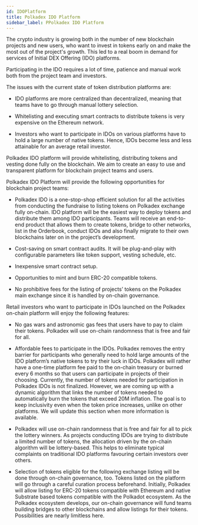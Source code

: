 ```yaml
---
id: IDOPlatform
title: Polkadex IDO Platform
sidebar_label: PPolkadex IDO Platform
---
```


The crypto industry is growing both in the number of new blockchain projects and new users, who want to invest in tokens early on and make the most out of the project's growth. This led to a real boom in demand for services of Initial DEX Offering (IDO) platforms.

Participating in the IDO requires a lot of time, patience and manual work both from the project team and investors.

The issues with the current state of token distribution platforms are:

* IDO platforms are more centralized than decentralized, meaning that teams have to go through manual lottery selection.

* Whitelisting and executing smart contracts to distribute tokens is very expensive on the Ethereum network.

* Investors who want to participate in IDOs on various platforms have to hold a large number of native tokens. Hence, IDOs become less and less attainable for an average retail investor.

Polkadex IDO platform will provide whitelisting, distributing tokens and vesting done fully on the blockchain. We aim to create an easy to use and transparent platform for blockchain project teams and users.

Polkadex IDO Platform will provide the following opportunities for blockchain project teams:

* Polkadex IDO is a one-stop-shop efficient solution for all the activities from conducting the fundraise to listing tokens on Polkadex exchange fully on-chain. IDO platform will be the easiest way to deploy tokens and distribute them among IDO participants. Teams will receive an end-to-end product that allows them to create tokens, bridge to other networks, list in the Orderbook, conduct IDOs and also finally migrate to their own blockchains later on in the project’s development.

* Cost-saving on smart contract audits. It will be plug-and-play with configurable parameters like token support, vesting schedule, etc.

* Inexpensive smart contract setup.

* Opportunities to mint and burn ERC-20 compatible tokens.

* No prohibitive fees for the listing of projects’ tokens on the Polkadex main exchange since it is handled by on-chain governance.

Retail investors who want to participate in IDOs launched on the Polkadex on-chain platform will enjoy the following features:

* No gas wars and astronomic gas fees that users have to pay to claim their tokens. Polkadex will use on-chain randomness that is free and fair for all.

* Affordable fees to participate in the IDOs. Polkadex removes the entry barrier for participants who generally need to hold large amounts of the IDO platform’s native tokens to try their luck in IDOs. Polkadex will rather have a one-time platform fee paid to the on-chain treasury or burned every 6 months so that users can participate in projects of their choosing. Currently, the number of tokens needed for participation in Polkadex IDOs is not finalized. However, we are coming up with a dynamic algorithm that links the number of tokens needed to automatically burn the tokens that exceed 20M inflation. The goal is to keep inclusivity even when the token price increases, unlike on other platforms. We will update this section when more information is available.

* Polkadex will use on-chain randomness that is free and fair for all to pick the lottery winners. As projects conducting IDOs are trying to distribute a limited number of tokens, the allocation driven by the on-chain algorithm will be lottery-based. This helps to eliminate typical complaints on traditional IDO platforms favouring certain investors over others.

* Selection of tokens eligible for the following exchange listing will be done through on-chain governance, too. Tokens listed on the platform will go through a careful curation process beforehand. Initially, Polkadex will allow listing for ERC-20 tokens compatible with Ethereum and native Substrate based tokens compatible with the Polkadot ecosystem. As the Polkadex ecosystem develops, our on-chain governance will fund teams building bridges to other blockchains and allow listings for their tokens. Possibilities are nearly limitless here.